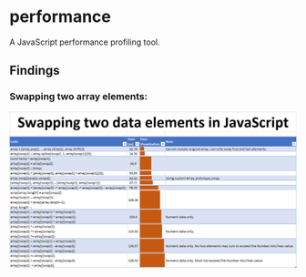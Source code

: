# performance

A JavaScript performance profiling tool.

## Findings

### Swapping two array elements:
![chart image](https://github.com/espoire/performance/blob/master/swap.png?raw=true)
